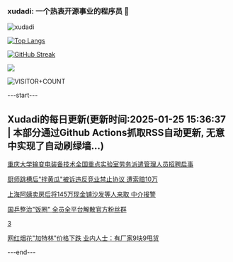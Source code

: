 ### xudadi: 一个热衷开源事业的程序员 👋

![xudadi](https://github-readme-stats-git-masterorgs-github-readme-stats-team.vercel.app/api?username=xudadi)

[![Top Langs](https://github-readme-stats.vercel.app/api/top-langs/?username=xudadi)](https://github.com/anuraghazra/github-readme-stats)

[![GitHub Streak](https://streak-stats.demolab.com?user=xudadi&locale=zh_Hans)](https://git.io/streak-stats)

![](https://raw.githubusercontent.com/xudadi/xudadi/main/assets/github-contribution-grid-snake.svg)

![VISITOR+COUNT](https://komarev.com/ghpvc/?username=xudadi&label=VISITOR+COUNT)


---start---

## Xudadi的每日更新(更新时间:2025-01-25 15:36:37 | 本部分通过Github Actions抓取RSS自动更新, 无意中实现了自动刷绿墙...)

[重庆大学输变电装备技术全国重点实验室劳务派遣管理人员招聘启事](https://www.gongkaoleida.com/article/2276320)

[厨师跳槽后"拌黄瓜"被诉违反竞业禁止协议 遭索赔10万](https://m.163.com/news/article/JMO50FFA0550A0OW.html)

[上海阿姨卖房后将145万现金铺沙发等人来取 中介报警](https://m.163.com/news/article/JMO7BC9B0512DU6N.html)

[国乒整治"饭圈" 全员全平台解散官方粉丝群](https://m.163.com/news/article/JMO6TUVS0512D3VJ.html)

[3](https://m.163.com/touch/news/sub/domestic)

[网红烟花"加特林"价格下跌 业内人士：有厂家9块9甩货](https://m.163.com/news/article/JMMO7OU905198CJN.html)

---end---
